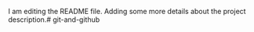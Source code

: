 I am editing the README file. Adding some more details about the project description.# git-and-github
